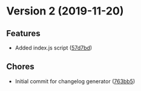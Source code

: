 # Version 2 (2019-11-20)

## Features
* Added index.js script ([57d7bd](https://github.com/jackyef/changelog-generator/commit/57d7bdadf081ab1e9a3e2374d6f2446cf5827641))

## Chores
* Initial commit for changelog generator ([763bb5](https://github.com/jackyef/changelog-generator/commit/763bb539ff1cdf7c1706c79842f071a3f710849f))

